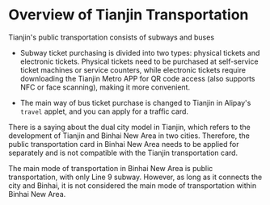 # Overview of Tianjin Transportation

Tianjin's public transportation consists of subways and buses

- Subway ticket purchasing is divided into two types: physical tickets and electronic tickets. Physical tickets need to be purchased at self-service ticket machines or service counters, while electronic tickets require downloading the Tianjin Metro APP for QR code access (also supports NFC or face scanning), making it more convenient.

- The main way of bus ticket purchase is changed to Tianjin in Alipay's `travel` applet, and you can apply for a traffic card.

There is a saying about the dual city model in Tianjin, which refers to the development of Tianjin and Binhai New Area in two cities. Therefore, the public transportation card in Binhai New Area needs to be applied for separately and is not compatible with the Tianjin transportation card.

The main mode of transportation in Binhai New Area is public transportation, with only Line 9 subway. However, as long as it connects the city and Binhai, it is not considered the main mode of transportation within Binhai New Area.